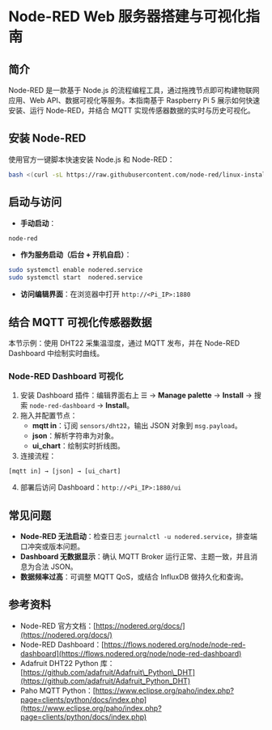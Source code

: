 # Node-RED Web 服务器搭建与可视化指南

## 简介

Node-RED 是一款基于 Node.js 的流程编程工具，通过拖拽节点即可构建物联网应用、Web API、数据可视化等服务。本指南基于 Raspberry Pi 5 展示如何快速安装、运行 Node-RED，并结合 MQTT 实现传感器数据的实时与历史可视化。

## 安装 Node-RED

使用官方一键脚本快速安装 Node.js 和 Node-RED：

```bash
bash <(curl -sL https://raw.githubusercontent.com/node-red/linux-installers/master/deb/update-nodejs-and-nodered)
```

## 启动与访问

- **手动启动**：

```bash
node-red
```

- **作为服务启动（后台 + 开机自启）**：

```bash
sudo systemctl enable nodered.service
sudo systemctl start  nodered.service
```

- **访问编辑界面**：在浏览器中打开 `http://<Pi_IP>:1880`

## 结合 MQTT 可视化传感器数据

本节示例：使用 DHT22 采集温湿度，通过 MQTT 发布，并在 Node-RED Dashboard 中绘制实时曲线。

### Node-RED Dashboard 可视化

1. 安装 Dashboard 插件：编辑界面右上 ☰ → **Manage palette** → **Install** → 搜索 `node-red-dashboard` → **Install**。
2. 拖入并配置节点：
   - **mqtt in**：订阅 `sensors/dht22`，输出 JSON 对象到 `msg.payload`。
   - **json**：解析字符串为对象。
   - **ui\_chart**：绘制实时折线图。
3. 连接流程：
```plaintext
[mqtt in] → [json] → [ui_chart]
```
4. 部署后访问 Dashboard：`http://<Pi_IP>:1880/ui`

## 常见问题

- **Node-RED 无法启动**：检查日志 `journalctl -u nodered.service`，排查端口冲突或版本问题。
- **Dashboard 无数据显示**：确认 MQTT Broker 运行正常、主题一致，并且消息为合法 JSON。
- **数据频率过高**：可调整 MQTT QoS，或结合 InfluxDB 做持久化和查询。

## 参考资料

- Node-RED 官方文档：[https://nodered.org/docs/](https://nodered.org/docs/)
- Node-RED Dashboard：[https://flows.nodered.org/node/node-red-dashboard](https://flows.nodered.org/node/node-red-dashboard)
- Adafruit DHT22 Python 库：[https://github.com/adafruit/Adafruit\_Python\_DHT](https://github.com/adafruit/Adafruit_Python_DHT)
- Paho MQTT Python：[https://www.eclipse.org/paho/index.php?page=clients/python/docs/index.php](https://www.eclipse.org/paho/index.php?page=clients/python/docs/index.php)

